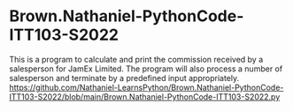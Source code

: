 # Brown.Nathaniel-PythonCode-ITT103-S2022
This is a program to calculate and print the commission received by a salesperson for JamEx Limited. The program will also process a number of salesperson and terminate by a predefined input appropriately.
https://github.com/Nathaniel-LearnsPython/Brown.Nathaniel-PythonCode-ITT103-S2022/blob/main/Brown.Nathaniel-PythonCode-ITT103-S2022.py

